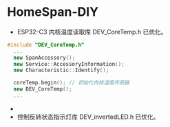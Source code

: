 # HomeSpan-DIY


* ESP32-C3 内核温度读取库 DEV_CoreTemp.h 已优化。
  
```C++
#include "DEV_CoreTemp.h"
  ...
  new SpanAccessory();
  new Service::AccessoryInformation();
  new Characteristic::Identify();

  coreTemp.begin(); // 初始化内核温度传感器
  new DEV_CoreTemp();
  ...
```
  
* 
* 控制反转状态指示灯库 DEV_invertedLED.h 已优化。

